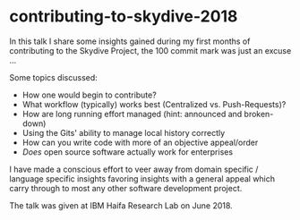 # contributing-to-skydive-2018

In this talk I share some insights gained during my first months of
contributing to the Skydive Project, the 100 commit mark was just an excuse ...

Some topics discussed:

- How one would begin to contribute?
- What workflow (typically) works best (Centralized vs. Push-Requests)?
- How are long running effort managed (hint: announced and broken-down)
- Using the Gits' ability to manage local history correctly
- How can you write code with more of an objective appeal/order
- *Does* open source software actually work for enterprises

I have made a conscious effort to veer away from domain specific / language
specific insights favoring insights with a general appeal which carry through
to most any other software development project.

The talk was given at IBM Haifa Research Lab on June 2018.
